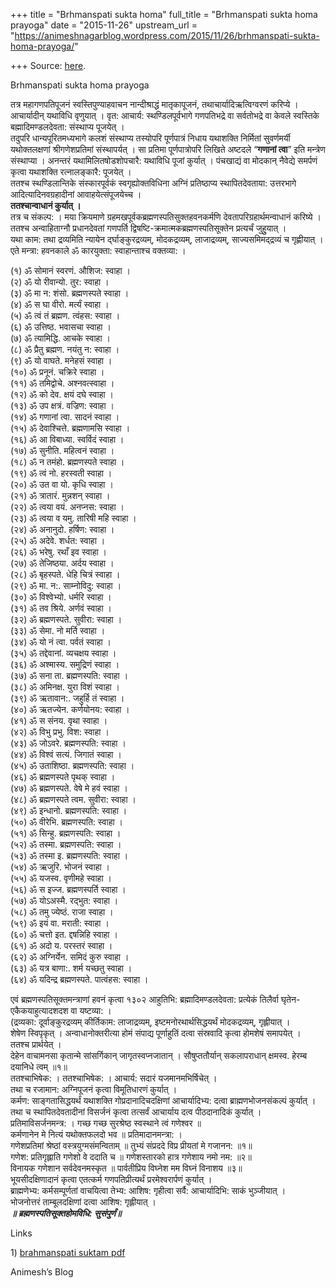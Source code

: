 +++
title = "Brhmanspati sukta homa"
full_title = "Brhmanspati sukta homa prayoga"
date = "2015-11-26"
upstream_url = "https://animeshnagarblog.wordpress.com/2015/11/26/brhmanspati-sukta-homa-prayoga/"

+++
Source: [here](https://animeshnagarblog.wordpress.com/2015/11/26/brhmanspati-sukta-homa-prayoga/).

Brhmanspati sukta homa prayoga

तत्र महागणपतिपूजनं स्वस्तिपुण्याहवाचन नान्दीश्राद्धं मातृकापूजनं,
तथाचार्यादिऋत्विग्वरणं करिप्ये । आचार्यादीन्‌ यथाविधि वृणुयात्‌ । वृत:
आचार्य: स्थण्डिलपूर्वभागे गणपतिभद्रे वा सर्वतोभद्रे वा केवले स्वस्तिके
बह्मादिमण्डलदेवता: संस्थाप्य पूजयेत्‌ ।  
तदुपरि धान्यपूरितमध्यभागे कलशं संस्थाप्य तस्योपरि पूर्णपात्रं निधाय
यथाशक्ति निर्मितां सुवर्णमर्यी यथोक्तलक्षणां श्रीगणेशप्रतिमां
संस्थापर्यत्‌ । सा प्रतिमा पूर्णपात्रोपरि लिखिते अष्टदले “**गणानां
त्वा**” इति मन्त्रेण संस्थाप्या । अनन्तरं यथामिलितषोडशोपचारै: यथाविधि
पूजां कुर्यात्‌ । पंचखाद्यं वा मोदकान्‌ नैवेद्ये समर्पणं कृत्वा यथाशक्ति
रत्नालङ्कारै: पूजयेत्‌ ।  
ततश्च स्थण्डिलान्तिके संस्कारपूर्वकं स्वगृह्योक्तविधिना अग्निं
प्रतिष्ठाप्य स्थापितदेवताया: उत्तरभागे आदित्यादिनवग्रहादीनां
आवाहयेत्संपूजयेच्च ।  
**ततश्चान्वाधानं कुर्यात्‌ ।**  
तत्र च संकल्प: । मया क्रियमाणे ग्रहमखपूर्वकब्रह्मणस्पतिसुक्तहवनकर्मणि
देवतापरिग्रहार्थमन्वाधानं करिष्ये ।  
ततश्च अन्वाहिताग्नौ प्रधानदेवतां गणपर्ति
द्विषष्टि-क्रमात्मकब्रह्मणस्पतिसूक्तेन प्रत्यर्चं जुहुुयात्‌ ।  
यथा काम: तथा द्रव्यमिति न्यायेन द्‌र्घाङ्कुरद्रव्यम्‌, मोदकद्रव्यम्‌,
लाजाद्रव्यम्‌, साज्यसमिमद्‌द्रव्यं च गृह्णीयात्‌ । एते मन्त्रा: हवनकाले
ॐ कारयुक्ता: स्वाहान्ताश्च वक्तव्या: ।

(१) ॐ सोमानं स्वरणं. औशिज: स्वाहा ।  
(२) ॐ यो रीवान्यो. तुर: स्वाहा ।  
(३) ॐ मा न: शंसो. ब्रह्मणस्पते स्वाहा ।  
(४) ॐ स घा वीरो. मर्त्यं स्वाहा ।  
(५) ॐ त्वं तं ब्रह्मण. त्वंहस: स्वाहा ।  
(‍६) ॐ उत्तिष्ठ. भवासचा स्वाहा ।  
(७) ॐ त्यामिद्धि. आचके स्वाहा ।  
(८) ॐ प्रैतु ब्रह्मण. नयंतु न: स्वाहा ।  
(९) ॐ यो वाघते. मनेहसं स्वाहा ।  
(१०) ॐ प्रनूनं. चक्रिरे स्वाहा ।  
(११) ॐ तमिद्वोचे. अश्नवत्स्वाहा ।  
(१२) ॐ को देव. क्षयं दघे स्वाहा ।  
(१३) ॐ उप क्षत्रं. वज्रिण: स्वाहा ।  
(१४) ॐ गणानां त्वा. सादनं स्वाहा ।  
(१५) ॐ देवाश्चित्ते. ब्रह्मणामसि स्वाहा ।  
(१६) ॐ आ विबाध्या. स्वर्विदं स्वाहा ।  
(१७) ॐ सुनीति. महित्वनं स्वाहा ।  
(१८) ॐ न तमंहो. ब्रह्मणस्पते स्वाहा ।  
(१९) ॐ त्वं नो. हरस्वती स्वाहा ।  
(२०) ॐ उत वा यो. कृधि स्वाहा ।  
(२१) ॐ त्रातारं. मुन्नशन्‌ स्वाहा ।  
(२२) ॐ त्वया वयं. अनप्नस: स्वाहा ।  
(२३) ॐ त्वया व यमु. तारिषी महि स्वाहा ।  
(२४) ॐ अनानुदो. हर्षिण: स्वाहा ।  
(२५) ॐ अदेवे. शर्धत: स्वाहा ।  
(२६) ॐ भरेषु. रथाँ इव स्वाहा ।  
(२७) ॐ तेजिष्ठया. अर्दय स्वाहा ।  
(२८) ॐ बृहस्पते. धेहि चित्रं स्वाहा ।  
(२९) ॐ मा. न:. साम्नोविदु: स्वाहा ।  
(३०) ॐ विश्वेभ्यो. धर्मरि स्वाहा ।  
(३१) ॐ तव श्रिये. अर्णवं स्वाहा ।  
(३२) ॐ ब्रह्मणस्पते. सुवीरा: स्वाहा ।  
(३३) ॐ सेमा. नो मर्ति स्वाहा ।  
(३४) ॐ यो नं त्वा. पर्वतं स्वाहा ।  
(३५) ॐ तद्देवानां. व्यचक्षय स्वाहा ।  
(३६) ॐ अश्मास्य. समुद्रिणं स्वाहा ।  
(३७) ॐ सना ता. ब्रह्मणस्पति: स्वाहा ।  
(३८) ॐ अमिनक्ष. युरा विशं स्वाहा ।  
(३९) ॐ ऋतावान:. जहुर्हि तं स्वाहा ।  
(४०) ॐ ऋतज्येन. कर्णयोनय: स्वाहा ।  
(४१) ॐ स संनय. वृथा स्वाहा ।  
(४२) ॐ विभु प्रभु. विश: स्वाहा ।  
(४३) ॐ जोऽवरे. ब्रह्मणस्पति: स्वाहा ।  
(४४) ॐ विश्वं सत्यं. जिगातं स्वाहा ।  
(४५) ॐ उताशिष्ठा. ब्रह्मणस्पति: स्वाहा ।  
(४६) ॐ ब्रह्मणस्पते पृथक्‌ स्वाहा ।  
(४७) ॐ ब्रह्मणस्पते. वेषे मे हवं स्वाहा ।  
(४८) ॐ ब्रह्मणस्पते त्वम. सुवीरा: स्वाहा ।  
(४९) ॐ इन्धानो. ब्रह्मणस्पति: स्वाहा ।  
(५०) ॐ वीरेभि. ब्रह्मणस्पति: स्वाहा ।  
(५१) ॐ सिन्हु. ब्रह्मणस्पति: स्वाहा ।  
(५२) ॐ तस्मा. ब्रह्मणस्पति: स्वाहा ।  
(५३) ॐ तस्मा इ. ब्रह्मणस्पति: स्वाहा ।  
(५४) ॐ ऋजुरि. भोजनं स्वाहा ।  
(५५) ॐ यजस्व. वृणीमहे स्वाहा ।  
(५६) ॐ स इज्ज. ब्रह्मणस्पर्ति स्वाहा ।  
(५७) ॐ योऽअस्मै. रद्‌भुत: स्वाहा ।  
(५८) ॐ तमु ज्येष्ठं. राजा स्वाहा ।  
(५९) ॐ इयं वा. मराती: स्वाहा ।  
(६०) ॐ चत्तो इत. द्दषन्निहि स्वाहा ।  
(६१) ॐ अदो य. परस्तरं स्वाहा ।  
(६२) ॐ अग्निर्येन. समिदं कुरु स्वाहा ।  
(६३) ॐ यत्र बाणा:. शर्म यच्छतु स्वाहा ।  
(६४) ॐ यदिन्द्र ब्रह्मणस्पते. पात्वंहस: स्वाहा ।

एवं ब्रह्मणस्पतिसूक्तमन्त्राणां हवनं कृत्वा १३०२ आहुतिभि:
ब्रह्मादिमण्डलदेवता: प्रत्येकं तिलैर्वा घृतेन-एकैकयाहुत्यादशदश वा
यष्टव्या: ।  
(द्रव्यका: दूर्वाङ्‌कुरद्रव्यम्‌ कीर्तिकाम: लाजाद्रव्यम्‌,
इष्टमनोरथार्थसिद्धयर्थं मोदकद्रव्यम्‌, गृह्लीयात्‌ ।  
शेषेण स्विपृकृत्‌ । अन्वाधानोक्तरीत्या होमं संपाद्य पूर्णाहुतिं दत्वा
संस्रवादि कृत्वा होमशेषं समापयेत्‌ ।  
ततश्च प्रार्थयेत्‌ ।  
देहेन वाचामनसा कृतान्मे सांसर्गिकान्‌ जागृतस्वप्नजातान्‌ ।
सौषुप्ततौर्यान्‌ सकलापराधान्‌ क्षमस्व. हेरम्ब दयानिधे त्वम्‌ ॥१॥  
ततश्चाभिषेक: । ततश्चाभिषेक: । आचार्य: सदारं यजमानमभिर्षिचेत्‌ ।  
तथा च रजामान: अग्निपूजनं कृत्वा विमूतिधारणं कुर्यात्‌ ।  
कर्मण: साङ्गतासिद्धयर्थं यथाशक्ति गोप्रदानादिचदक्षिणां आचार्यादिभ्य:
दत्वा ब्राह्मणभोजनसंकल्पं कुर्यात्‌ ।  
तथा च स्थापितदेवतादीनां विसर्जनं कृत्वा तत्सर्वं आचार्याय दत्व
पीठदानादिकं कुर्यात्‌ ।  
प्रतिमाविसर्जनमन्त्र: । गच्छ गच्छ सुरश्रेष्ठ स्वस्थाने त्वं गणेश्वर ॥  
कर्मणानेन मे नित्यं यथोक्तफलदो भव ॥ प्रतिमादानमन्त्रा: ।  
गणेशप्रतिमां श्रेष्ठां वस्त्रयुग्मसंमन्विताम्‌ ॥ तुभ्यं संप्रददे विप्र
प्रीयतां मे गजानन: ॥१॥  
गणेश: प्रतिगृह्लाति गणेशो वे ददाति च ॥ गणेशस्तारको हात्र गणेशाय नमो नम:
॥२॥  
विनायक गणेशान सर्वदेवनमस्कृत ॥ पार्वतीप्रिय विघ्नेश मम विघ्नं विनाशय
॥३॥  
भूयसीदक्षिणादानं कृत्वा एतत्कर्म गणपतिप्रीत्यर्थं प्ररमेश्वरार्पणं
कुर्यात्‌ ।  
ब्राह्मणेभ्य: कर्मसम्पूर्णतां वाचयित्वा तेभ्य: आशिष: गृहीत्वा सर्वै:
आचार्यादिभि: साकं भुञ्जीयात्‌ ।  
भोजनोत्तरं ताम्बूलदक्षिणां दत्वा आशिष: गृह्लीयात्‌ ।  
***॥ ब्रह्मणस्पतिसूक्तहोमविधि: सुसंपुर्णं॥***

Links

1\) [brahmanspati suktam
pdf](http://www.bharatiweb.com/wp-content/uploads/Brahmanaspati-Sooktam-Dev-v1.pdf)

Animesh’s Blog

